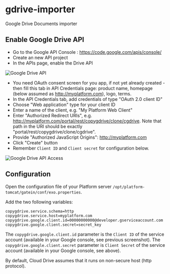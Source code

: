# gdrive-importer
Google Drive Documents importer

Enable Google Drive API
-----------------------

- Go to the Google API Console : https://code.google.com/apis/console/
- Create an new API project
- In the APIs page, enable the Drive API

![Google Drive API](https://raw.github.com/exo-addons/cloud-drive-extension/master/documentation/readme/google-drive-api.png)

- You need OAuth consent screen for you app, if not yet already created - then fill this tab in API Credentials page: product name, homepage (below assumed as http://myplatform.com), logo, terms.
- In the API Credentials tab, add credentials of type "OAuth 2.0 client ID"
- Choose "Web application" type for your client ID 
- Enter a name of the client, e.g. "My Platform Web Client"
- Enter "Authorized Redirect URIs", e.g. http://myplatform.com/portal/rest/copygdrive/clone/cgdrive. Note that path in the URI should be exactly  "portal/rest/copygdrive/clone/cgdrive".
- Provide "Authorized JavaScript Origins": http://myplatform.com
- Click "Create" button
- Remember `Client ID` and `Client secret` for configuration below.

![Google Drive API Access](https://raw.github.com/exo-addons/cloud-drive-extension/master/documentation/readme/google-drive-access.png)

Configuration
-------------

Open the configuration file of your Platform server `/opt/platform-tomcat/gatein/conf/exo.properties`.

Add the two following variables:

    copygdrive.service.schema=http
    copygdrive.service.host=myplatform.com
    copygdrive.google.client.id=00000000000@developer.gserviceaccount.com
    copygdrive.google.client.secret=secret_key

The `copygdrive.google.client.id` parameter is the `Client ID` of the service account (available in your Google console, see previous screenshot).
The `copygdrive.google.client.secret` parameter is `Client Secret` of the service account (available in your Google console, see above).

By default, Cloud Drive assumes that it runs on non-secure host (http protocol).

